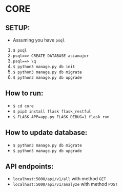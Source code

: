 # CORE

## SETUP:
* Assuming you have `psql`
1. `$ psql`
2. `psql==> CREATE DATABASE asiamajor`
3. `psql==> \q`
4. `$ python3 manage.py db init`
5. `$ python3 manage.py db migrate`
6. `$ python3 manage.py db upgrade`

## How to run:
* `$ cd core`
* `$ pip3 install flask flask_restful`
* `$ FLASK_APP=app.py FLASK_DEBUG=1 flask run`

## How to update database:
* `$ python3 manage.py db migrate`
* `$ python3 manage.py db upgrade`

## API endpoints:
* `localhost:5000/api/v1/all` with method `GET`
* `localhost:5000/api/v1/analyze` with method `POST`